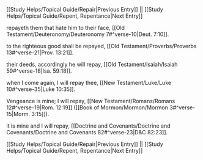 [[Study Helps/Topical Guide/Repair|Previous Entry]]  ||  [[Study Helps/Topical Guide/Repent, Repentance|Next Entry]]

 repayeth them that hate him to their face, [[Old Testament/Deuteronomy/Deuteronomy 7#^verse-10|Deut. 7:10]].

 to the righteous good shall be repayed, [[Old Testament/Proverbs/Proverbs 13#^verse-21|Prov. 13:21]].

 their deeds, accordingly he will repay, [[Old Testament/Isaiah/Isaiah 59#^verse-18|Isa. 59:18]].

 when I come again, I will repay thee, [[New Testament/Luke/Luke 10#^verse-35|Luke 10:35]].

 Vengeance is mine; I will repay, [[New Testament/Romans/Romans 12#^verse-19|Rom. 12:19]] ([[Book of Mormon/Mormon/Mormon 3#^verse-15|Morm. 3:15]]).

 it is mine and I will repay, [[Doctrine and Covenants/Doctrine and Covenants/Doctrine and Covenants 82#^verse-23|D&C 82:23]].

[[Study Helps/Topical Guide/Repair|Previous Entry]]  ||  [[Study Helps/Topical Guide/Repent, Repentance|Next Entry]]